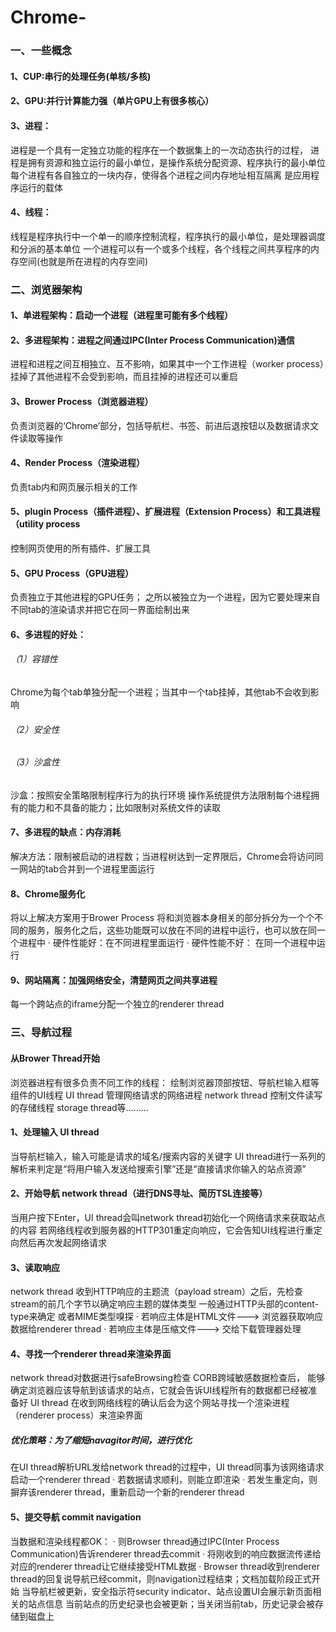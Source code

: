 # Chrome-
### 一、一些概念
#### 1、CUP:串行的处理任务(单核/多核)
#### 2、GPU:并行计算能力强（单片GPU上有很多核心）
#### 3、进程：
  进程是一个具有一定独立功能的程序在一个数据集上的一次动态执行的过程，
  进程是拥有资源和独立运行的最小单位，是操作系统分配资源、程序执行的最小单位
  每个进程有各自独立的一块内存，使得各个进程之间内存地址相互隔离
  是应用程序运行的载体
#### 4、线程：
  线程是程序执行中一个单一的顺序控制流程，程序执行的最小单位，是处理器调度和分派的基本单位
  一个进程可以有一个或多个线程，各个线程之间共享程序的内存空间(也就是所在进程的内存空间)
### 二、浏览器架构
#### 1、单进程架构：启动一个进程（进程里可能有多个线程）
#### 2、多进程架构：进程之间通过IPC(Inter Process Communication)通信
  进程和进程之间互相独立、互不影响，如果其中一个工作进程（worker process）挂掉了其他进程不会受到影响，而且挂掉的进程还可以重启
#### 3、Brower Process（浏览器进程）
  负责浏览器的‘Chrome’部分，包括导航栏、书签、前进后退按钮以及数据请求文件读取等操作
#### 4、Render Process（渲染进程）
  负责tab内和网页展示相关的工作
#### 5、plugin Process（插件进程）、扩展进程（Extension Process）和工具进程（utility process
  控制网页使用的所有插件、扩展工具
#### 5、GPU Process（GPU进程）
  负责独立于其他进程的GPU任务；
  之所以被独立为一个进程，因为它要处理来自不同tab的渲染请求并把它在同一界面绘制出来
#### 6、多进程的好处：
###### （1）容错性
  Chrome为每个tab单独分配一个进程；当其中一个tab挂掉，其他tab不会收到影响
###### （2）安全性
###### （3）沙盒性
  沙盒：按照安全策略限制程序行为的执行环境
  操作系统提供方法限制每个进程拥有的能力和不具备的能力；比如限制对系统文件的读取
#### 7、多进程的缺点：内存消耗
  解决方法：限制被启动的进程数；当进程树达到一定界限后，Chrome会将访问同一网站的tab合并到一个进程里面运行
#### 8、Chrome服务化
  将以上解决方案用于Brower Process
  将和浏览器本身相关的部分拆分为一个个不同的服务，服务化之后，这些功能既可以放在不同的进程中运行，也可以放在同一个进程中
    · 硬件性能好：在不同进程里面运行    · 硬件性能不好： 在同一个进程中运行
#### 9、网站隔离：加强网络安全，清楚网页之间共享进程
  每一个跨站点的iframe分配一个独立的renderer thread
### 三、导航过程
#### 从Brower Thread开始
  浏览器进程有很多负责不同工作的线程：
    绘制浏览器顶部按钮、导航栏输入框等组件的UI线程 UI thread
    管理网络请求的网络进程 network thread
    控制文件读写的存储线程 storage thread等.........
#### 1、处理输入 UI thread
  当导航栏输入，输入可能是请求的域名/搜索内容的关键字
  UI thread进行一系列的解析来判定是“将用户输入发送给搜索引擎”还是“直接请求你输入的站点资源”
#### 2、开始导航 network thread（进行DNS寻址、简历TSL连接等）
  当用户按下Enter，UI thread会叫network thread初始化一个网络请求来获取站点的内容
  若网络线程收到服务器的HTTP301重定向响应，它会告知UI线程进行重定向然后再次发起网络请求
#### 3、读取响应
  network thread 收到HTTP响应的主题流（payload stream）之后，先检查stream的前几个字节以确定响应主题的媒体类型
  一般通过HTTP头部的content-type来确定 或者MIME类型嗅探
    · 若响应主体是HTML文件---> 浏览器获取响应数据给renderer thread
    · 若响应主体是压缩文件---> 交给下载管理器处理
#### 4、寻找一个renderer thread来渲染界面
  network thread对数据进行safeBrowsing检查 CORB跨域敏感数据检查后，
  能够确定浏览器应该导航到该请求的站点，它就会告诉UI线程所有的数据都已经被准备好
  UI thread 在收到网络线程的确认后会为这个网站寻找一个渲染进程（renderer process）来渲染界面
##### 优化策略：为了缩短navagitor时间，进行优化
  在UI thread解析URL发给network thread的过程中，UI thread同事为该网络请求启动一个renderer thread
  · 若数据请求顺利，则能立即渲染
  · 若发生重定向，则摒弃该renderer thread，重新启动一个新的renderer thread
#### 5、提交导航 commit navigation
  当数据和渲染线程都OK：
    · 则Browser thread通过IPC(Inter Process Communication)告诉renderer thread去commit
    · 将刚收到的响应数据流传递给对应的renderer thread让它继续接受HTML数据
    · Browser thread收到renderer thread的回复说导航已经commit，则navigation过程结束；文档加载阶段正式开始
  当导航栏被更新，安全指示符security indicator、站点设置UI会展示新页面相关的站点信息
  当前站点的历史纪录也会被更新；当关闭当前tab，历史记录会被存储到磁盘上
